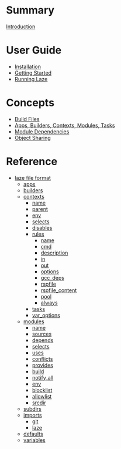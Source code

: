 # Summary

[Introduction](./introduction.md)

# User Guide

- [Installation](./installation.md)
- [Getting Started](./getting_started.md)
- [Running Laze](./execution.md)

# Concepts

- [Build Files](./concepts/lazefiles.md)
- [Apps, Builders, Contexts, Modules, Tasks](./concepts/types.md)
- [Module Dependencies](./concepts/dependencies.md)
- [Object Sharing](./concepts/object_sharing.md)

# Reference

- [laze file format](./reference/laze_yaml.md)
  - [apps](./reference/apps.md)
  - [builders](./reference/builders.md)
  - [contexts](./reference/contexts.md)
    - [name](./reference/context/name.md)
    - [parent](./reference/context/parent.md)
    - [env](./reference/context/env.md)
    - [selects](./reference/context/selects.md)
    - [disables](./reference/context/disables.md)
    - [rules](./reference/context/rules.md)
      - [name](./reference/context/rule/name.md)
      - [cmd](./reference/context/rule/cmd.md)
      - [description](./reference/context/rule/description.md)
      - [in](./reference/context/rule/in.md)
      - [out](./reference/context/rule/out.md)
      - [options](./reference/context/rule/option.md)
      - [gcc_deps](./reference/context/rule/gcc_deps.md)
      - [rspfile](./reference/context/rule/rspfile.md)
      - [rspfile_content](./reference/context/rule/rspfile_content.md)
      - [pool](./reference/context/rule/pool.md)
      - [always](./reference/context/rule/always.md)
    - [tasks](./reference/context/tasks.md)
    - [var_options](./reference/context/var_options.md)
  - [modules](./reference/modules.md)
    - [name](./reference/module/name.md)
    - [sources](./reference/module/sources.md)
    - [depends](./reference/module/depends.md)
    - [selects](./reference/module/selects.md)
    - [uses](./reference/module/uses.md)
    - [conflicts](./reference/module/conflicts.md)
    - [provides](./reference/module/conflicts.md)
    - [build]()
    - [notify_all]()
    - [env]()
    - [blocklist]()
    - [allowlist]()
    - [srcdir]()
  - [subdirs](./reference/subdirs.md)
  - [imports](./reference/imports.md)
    - [git](./reference/import/git.md)
    - [laze](./reference/import/laze.md)
  - [defaults]()
  - [variables](./reference/variables.md)
